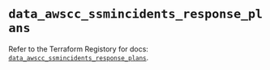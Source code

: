 # `data_awscc_ssmincidents_response_plans`

Refer to the Terraform Registory for docs: [`data_awscc_ssmincidents_response_plans`](https://registry.terraform.io/providers/hashicorp/awscc/0.70.0/docs/data-sources/ssmincidents_response_plans).
